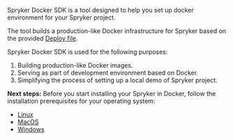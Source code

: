 Spryker Docker SDK is a tool designed to help you set up docker environment for your Spryker project.

The tool builds a production-like Docker infrastructure for Spryker based on the provided [Deploy file](https://documentation.spryker.com/v4/docs/deploy-file-reference-10).

Spryker Docker SDK is used for the following purposes:

1. Building production-like Docker images.
2. Serving as part of development environment based on Docker.
3. Simplifying the process of setting up a local demo of Spryker project.

**Next steps:**
Before you start installing your Spryker in Docker, follow the installation prerequisites for your operating system:
* [Linux](https://documentation.spryker.com/v4/docs/docker-installation-prerequisites-linux)
* [MacOS](https://documentation.spryker.com/v4/docs/docker-installation-prerequisites-macos)
* [Windows](https://documentation.spryker.com/v4/docs/docker-installation-prerequisites-windows)

<!-- Last review date: Aug 06, 2019by Mike Kalinin, Andrii Tserkovnyi -->